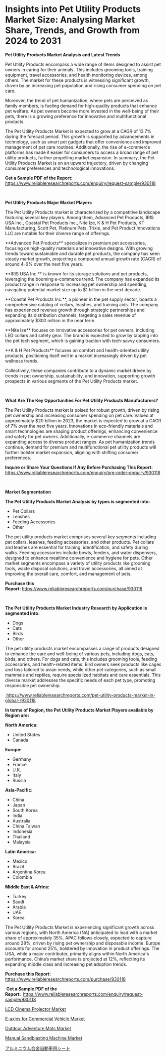 <p><h1>Insights into Pet Utility Products Market Size: Analysing Market Share, Trends, and Growth from 2024 to 2031</h1></p><p><strong>Pet Utility Products Market Analysis and Latest Trends</strong></p>
<p><p>Pet Utility Products encompass a wide range of items designed to assist pet owners in caring for their animals. This includes grooming tools, training equipment, travel accessories, and health monitoring devices, among others. The market for these products is witnessing significant growth, driven by an increasing pet population and rising consumer spending on pet care. </p><p>Moreover, the trend of pet humanization, where pets are perceived as family members, is fueling demand for high-quality products that enhance pet welfare. As pet owners become more invested in the well-being of their pets, there is a growing preference for innovative and multifunctional products.</p><p>The Pet Utility Products Market is expected to grow at a CAGR of 13.7% during the forecast period. This growth is supported by advancements in technology, such as smart pet gadgets that offer convenience and improved management of pet care routines. Additionally, the rise of e-commerce platforms has made it easier for consumers to access a broad range of pet utility products, further propelling market expansion. In summary, the Pet Utility Products Market is on an upward trajectory, driven by changing consumer preferences and technological innovations.</p></p>
<p><strong>Get a Sample PDF of the Report:&nbsp;</strong> <a href="https://www.reliableresearchreports.com/enquiry/request-sample/930118">https://www.reliableresearchreports.com/enquiry/request-sample/930118</a></p>
<p>&nbsp;</p>
<p><strong>Pet Utility Products Major Market Players</strong></p>
<p><p>The Pet Utility Products market is characterized by a competitive landscape featuring several key players. Among them, Advanced Pet Products, IRIS USA Inc., Coastal Pet Products Inc., Nite Ize, K & H Pet Products, KT Manufacturing, Scott Pet, Platinum Pets, Trixie, and Pet Product Innovations LLC are notable for their diverse range of offerings.</p><p>**Advanced Pet Products** specializes in premium pet accessories, focusing on high-quality materials and innovative designs. With growing trends toward sustainable and durable pet products, the company has seen steady market growth, projecting a compound annual growth rate (CAGR) of around 4-6% over the next five years.</p><p>**IRIS USA Inc.** is known for its storage solutions and pet products, leveraging the booming e-commerce trend. The company has expanded its product range in response to increasing pet ownership and spending, navigating potential market size up to $1 billion in the next decade.</p><p>**Coastal Pet Products Inc.**, a pioneer in the pet supply sector, boasts a comprehensive catalog of collars, leashes, and training aids. The company has experienced revenue growth through strategic partnerships and expanding its distribution channels, targeting a sales revenue of approximately $300 million in the near term.</p><p>**Nite Ize** focuses on innovative accessories for pet owners, including LED collars and safety gear. The brand is expected to grow by tapping into the pet tech segment, which is gaining traction with tech-savvy consumers.</p><p>**K & H Pet Products** focuses on comfort and health-oriented utility products, positioning itself well in a market increasingly driven by pet wellness trends. </p><p>Collectively, these companies contribute to a dynamic market driven by trends in pet ownership, sustainability, and innovation, supporting growth prospects in various segments of the Pet Utility Products market.</p></p>
<p>&nbsp;</p>
<p><strong>What Are The Key Opportunities For Pet Utility Products Manufacturers?</strong></p>
<p><p>The Pet Utility Products market is poised for robust growth, driven by rising pet ownership and increasing consumer spending on pet care. Valued at approximately $20 billion in 2023, the market is expected to grow at a CAGR of 7% over the next five years. Innovations in eco-friendly materials and smart technologies are shaping product offerings, enhancing convenience and safety for pet owners. Additionally, e-commerce channels are expanding access to diverse product ranges. As pet humanization trends continue, demand for premium and multifunctional pet utility products will further bolster market expansion, aligning with shifting consumer preferences.</p></p>
<p><strong>Inquire or Share Your Questions If Any Before Purchasing This Report:</strong> <a href="https://www.reliableresearchreports.com/enquiry/pre-order-enquiry/930118">https://www.reliableresearchreports.com/enquiry/pre-order-enquiry/930118</a></p>
<p>&nbsp;</p>
<p><strong>Market Segmentation</strong></p>
<p><strong>The Pet Utility Products Market Analysis by types is segmented into:</strong></p>
<p><ul><li>Pet Collars</li><li>Leashes</li><li>Feeding Accessories</li><li>Other</li></ul></p>
<p><p>The pet utility products market comprises several key segments including pet collars, leashes, feeding accessories, and other products. Pet collars and leashes are essential for training, identification, and safety during walks. Feeding accessories include bowls, feeders, and water dispensers, designed to enhance mealtime convenience and hygiene for pets. Other market segments encompass a variety of utility products like grooming tools, waste disposal solutions, and travel accessories, all aimed at improving the overall care, comfort, and management of pets.</p></p>
<p><strong>Purchase this Report:&nbsp;</strong><a href="https://www.reliableresearchreports.com/purchase/930118">https://www.reliableresearchreports.com/purchase/930118</a></p>
<p>&nbsp;</p>
<p><strong>The Pet Utility Products Market Industry Research by Application is segmented into:</strong></p>
<p><ul><li>Dogs</li><li>Cats</li><li>Birds</li><li>Other</li></ul></p>
<p><p>The pet utility products market encompasses a range of products designed to enhance the care and well-being of various pets, including dogs, cats, birds, and others. For dogs and cats, this includes grooming tools, feeding accessories, and health-related items. Bird owners seek products like cages and toys tailored to avian needs, while other pet categories, such as small mammals and reptiles, require specialized habitats and care essentials. This diverse market addresses the specific needs of each pet type, promoting responsible pet ownership.</p></p>
<p><a href="https://www.reliableresearchreports.com/pet-utility-products-market-in-global-r930118">&nbsp;https://www.reliableresearchreports.com/pet-utility-products-market-in-global-r930118</a></p>
<p><strong>In terms of Region, the Pet Utility Products Market Players available by Region are:</strong></p>
<p>
    <p> <strong> North America: </strong>
        <ul>
            <li>United States</li>
            <li>Canada</li>
        </ul>
        </p> 
    <p> <strong> Europe: </strong>
        <ul>
            <li>Germany</li>
            <li>France</li>
            <li>U.K.</li>
            <li>Italy</li>
            <li>Russia</li>
        </ul>
        </p> 
    <p> <strong> Asia-Pacific: </strong>
        <ul>
            <li>China</li>
            <li>Japan</li>
            <li>South Korea</li>
            <li>India</li>
            <li>Australia</li>
            <li>China Taiwan</li>
            <li>Indonesia</li>
            <li>Thailand</li>
            <li>Malaysia</li>
        </ul>
        </p> 
    <p> <strong> Latin America: </strong>
        <ul>
            <li>Mexico</li>
            <li>Brazil</li>
            <li>Argentina Korea</li>
            <li>Colombia</li>
        </ul>
        </p> 
    <p> <strong> Middle East & Africa: </strong>
        <ul>
            <li>Turkey</li>
            <li>Saudi</li>
            <li>Arabia</li>
            <li>UAE</li>
            <li>Korea</li>
        </ul>
    </p>
    </p>
<p><p>The Pet Utility Products Market is experiencing significant growth across various regions, with North America (NA) anticipated to lead with a market share of approximately 35%. APAC follows closely, expected to capture around 28%, driven by rising pet ownership and disposable income. Europe accounts for around 25%, bolstered by innovation in product offerings. The USA, while a major contributor, primarily aligns within North America's performance. China’s market share is projected at 12%, reflecting its expanding middle class and increasing pet adoption trends.</p></p>
<p><strong>Purchase this Report: </strong><a href="https://www.reliableresearchreports.com/purchase/930118">https://www.reliableresearchreports.com/purchase/930118</a></p>
<p>&nbsp;<strong>Get a Sample PDF of the Report:&nbsp;&nbsp;</strong><a href="https://www.reliableresearchreports.com/enquiry/request-sample/930118">https://www.reliableresearchreports.com/enquiry/request-sample/930118</a></p>
<p><strong></strong></p>
<p><p><a href="https://www.linkedin.com/pulse/market-leaders-laggards-global-lcd-cinema-projector-trends-forecast-73djc?trackingId=0jbnkBgOTleG06et0jSUgQ%3D%3D">LCD Cinema Projector Market</a></p><p><a href="https://issuu.com/reportprime-2/docs/e-axles-for-commercial-vehicle-mark_c1e8c26b4a12ec">E-axles for Commercial Vehicle Market</a></p><p><a href="https://github.com/FlorianWolf90/Market-Research-Report-List-1/blob/main/outdoor-adventure-mats-market.md">Outdoor Adventure Mats Market</a></p><p><a href="https://medium.com/@faith.reidt5556/the-manual-sandblasting-machine-market-is-anticipated-to-experience-significant-growth-with-a-c25e956ceddd?postPublishedType=initial">Manual Sandblasting Machine Market</a></p><p><a href="https://medium.com/@maudabbott7/%E3%82%A2%E3%83%AB%E3%83%9F%E3%83%8B%E3%82%A6%E3%83%A0%E5%90%88%E9%87%91%E8%87%AA%E5%8B%95%E8%BB%8A%E3%82%B7%E3%83%BC%E3%83%88%E5%B8%82%E5%A0%B4%E3%81%AE%E8%A6%8F%E6%A8%A1%E3%81%A8%E3%82%B7%E3%82%A7%E3%82%A2%E5%88%86%E6%9E%90-%E6%88%90%E9%95%B7%E5%8B%95%E5%90%91%E3%81%A8%E4%BA%88%E6%B8%AC-2024%E5%B9%B4-2031%E5%B9%B4-ede58deb700e">アルミニウム合金自動車用シート</a></p></p>
